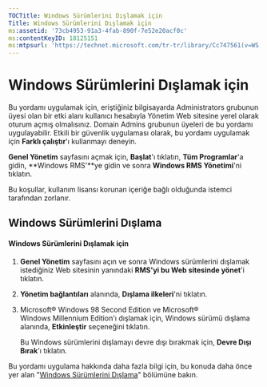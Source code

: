 ```yaml
---
TOCTitle: Windows Sürümlerini Dışlamak için
Title: Windows Sürümlerini Dışlamak için
ms:assetid: '73cb4953-91a3-4fab-890f-7e52e20acf0c'
ms:contentKeyID: 18125151
ms:mtpsurl: 'https://technet.microsoft.com/tr-tr/library/Cc747561(v=WS.10)'
---
```


Windows Sürümlerini Dışlamak için
=================================

Bu yordamı uygulamak için, eriştiğiniz bilgisayarda Administrators grubunun üyesi olan bir etki alanı kullanıcı hesabıyla Yönetim Web sitesine yerel olarak oturum açmış olmalısınız. Domain Admins grubunun üyeleri de bu yordamı uygulayabilir. Etkili bir güvenlik uygulaması olarak, bu yordamı uygulamak için **Farklı çalıştır**'ı kullanmayı deneyin.

**Genel Yönetim** sayfasını açmak için, **Başlat**'ı tıklatın, **Tüm Programlar**'a gidin, **Windows RMS'**ye gidin ve sonra **Windows RMS Yönetimi**'ni tıklatın.

Bu koşullar, kullanım lisansı korunan içeriğe bağlı olduğunda istemci tarafından zorlanır.

Windows Sürümlerini Dışlama
---------------------------

#### Windows Sürümlerini Dışlamak için

1.  **Genel Yönetim** sayfasını açın ve sonra Windows sürümlerini dışlamak istediğiniz Web sitesinin yanındaki **RMS'yi bu Web sitesinde yönet**'i tıklatın.

2.  **Yönetim bağlantıları** alanında, **Dışlama ilkeleri**'ni tıklatın.

3.  Microsoft® Windows 98 Second Edition ve Microsoft® Windows Millennium Edition'ı dışlamak için, Windows sürümü dışlama alanında, **Etkinleştir** seçeneğini tıklatın.

    Bu Windows sürümlerini dışlamayı devre dışı bırakmak için, **Devre Dışı Bırak**'ı tıklatın.

Bu yordamı uygulama hakkında daha fazla bilgi için, bu konuda daha önce yer alan "[Windows Sürümlerini Dışlama](https://technet.microsoft.com/8b8a184d-ac0e-4a43-822c-d2fae2faf484)" bölümüne bakın.
